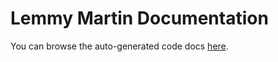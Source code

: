 # Lemmy Martin Documentation

You can browse the auto-generated code docs [here](markdown/README.md).